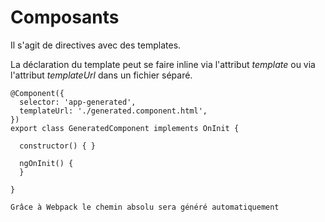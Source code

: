 # Composants

Il s'agit de directives avec des templates.

La déclaration du template peut se faire inline via l'attribut *template* ou via l'attribut *templateUrl* dans un fichier séparé.

    @Component({
      selector: 'app-generated',
      templateUrl: './generated.component.html',
    })
    export class GeneratedComponent implements OnInit {
    
      constructor() { }
    
      ngOnInit() {
      }
    
    }

`Grâce à Webpack le chemin absolu sera généré automatiquement`
